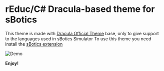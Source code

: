 # **rEduc/C# Dracula-based theme for sBotics**

This theme is made with [Dracula Official Theme](https://marketplace.visualstudio.com/items?itemName=dracula-theme.theme-dracula) base, only to give support to the languages used in sBotics Simulator
To use this theme you need install the [sBotics extension](https://marketplace.visualstudio.com/items?itemName=sbotics-simulator.sbotics-extension)

![Demo](https://i.imgur.com/HsIsYKG.gif)

**Enjoy!**
